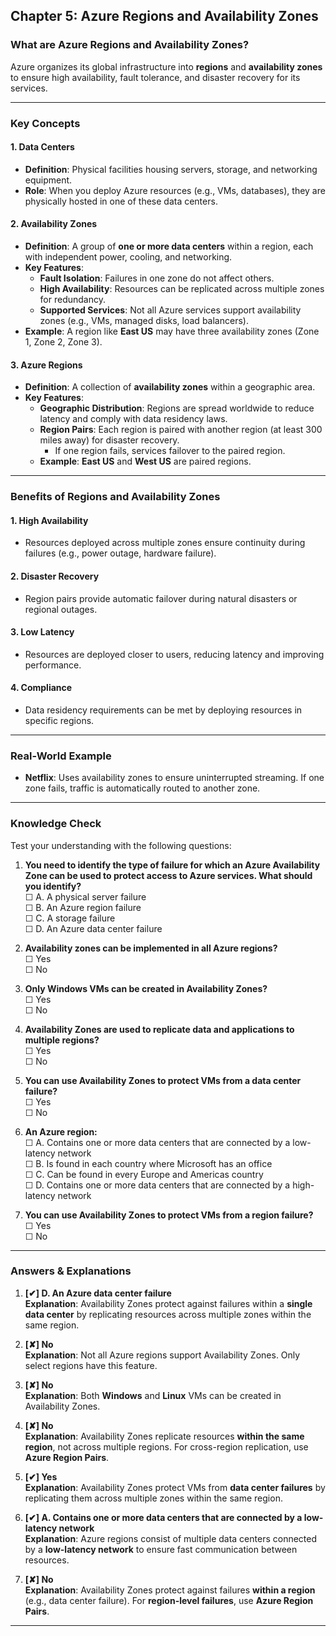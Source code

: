 ## **Chapter 5: Azure Regions and Availability Zones**  

### **What are Azure Regions and Availability Zones?**  
Azure organizes its global infrastructure into **regions** and **availability zones** to ensure high availability, fault tolerance, and disaster recovery for its services.  

---

### **Key Concepts**  

#### **1. Data Centers**  
- **Definition**: Physical facilities housing servers, storage, and networking equipment.  
- **Role**: When you deploy Azure resources (e.g., VMs, databases), they are physically hosted in one of these data centers.  

#### **2. Availability Zones**  
- **Definition**: A group of **one or more data centers** within a region, each with independent power, cooling, and networking.  
- **Key Features**:  
  - **Fault Isolation**: Failures in one zone do not affect others.  
  - **High Availability**: Resources can be replicated across multiple zones for redundancy.  
  - **Supported Services**: Not all Azure services support availability zones (e.g., VMs, managed disks, load balancers).  
- **Example**: A region like **East US** may have three availability zones (Zone 1, Zone 2, Zone 3).  

#### **3. Azure Regions**  
- **Definition**: A collection of **availability zones** within a geographic area.  
- **Key Features**:  
  - **Geographic Distribution**: Regions are spread worldwide to reduce latency and comply with data residency laws.  
  - **Region Pairs**: Each region is paired with another region (at least 300 miles away) for disaster recovery.  
    - If one region fails, services failover to the paired region.  
  - **Example**: **East US** and **West US** are paired regions.  

---

### **Benefits of Regions and Availability Zones**  

#### **1. High Availability**  
- Resources deployed across multiple zones ensure continuity during failures (e.g., power outage, hardware failure).  

#### **2. Disaster Recovery**  
- Region pairs provide automatic failover during natural disasters or regional outages.  

#### **3. Low Latency**  
- Resources are deployed closer to users, reducing latency and improving performance.  

#### **4. Compliance**  
- Data residency requirements can be met by deploying resources in specific regions.  

---

### **Real-World Example**  
- **Netflix**: Uses availability zones to ensure uninterrupted streaming. If one zone fails, traffic is automatically routed to another zone.  

---

### **Knowledge Check**  
Test your understanding with the following questions:  

1) **You need to identify the type of failure for which an Azure Availability Zone can be used to protect access to Azure services. What should you identify?**  
   ☐ A. A physical server failure  
   ☐ B. An Azure region failure  
   ☐ C. A storage failure  
   ☐ D. An Azure data center failure  

2) **Availability zones can be implemented in all Azure regions?**  
   ☐ Yes  
   ☐ No  

3) **Only Windows VMs can be created in Availability Zones?**  
   ☐ Yes  
   ☐ No  

4) **Availability Zones are used to replicate data and applications to multiple regions?**  
   ☐ Yes  
   ☐ No  

5) **You can use Availability Zones to protect VMs from a data center failure?**  
   ☐ Yes  
   ☐ No  

6) **An Azure region:**  
   ☐ A. Contains one or more data centers that are connected by a low-latency network  
   ☐ B. Is found in each country where Microsoft has an office  
   ☐ C. Can be found in every Europe and Americas country  
   ☐ D. Contains one or more data centers that are connected by a high-latency network  

7) **You can use Availability Zones to protect VMs from a region failure?**  
   ☐ Yes  
   ☐ No  

---

### **Answers & Explanations**  

1) **[✔] D. An Azure data center failure**  
   **Explanation**: Availability Zones protect against failures within a **single data center** by replicating resources across multiple zones within the same region.  

2) **[✘] No**  
   **Explanation**: Not all Azure regions support Availability Zones. Only select regions have this feature.  

3) **[✘] No**  
   **Explanation**: Both **Windows** and **Linux** VMs can be created in Availability Zones.  

4) **[✘] No**  
   **Explanation**: Availability Zones replicate resources **within the same region**, not across multiple regions. For cross-region replication, use **Azure Region Pairs**.  

5) **[✔] Yes**  
   **Explanation**: Availability Zones protect VMs from **data center failures** by replicating them across multiple zones within the same region.  

6) **[✔] A. Contains one or more data centers that are connected by a low-latency network**  
   **Explanation**: Azure regions consist of multiple data centers connected by a **low-latency network** to ensure fast communication between resources.  

7) **[✘] No**  
   **Explanation**: Availability Zones protect against failures **within a region** (e.g., data center failure). For **region-level failures**, use **Azure Region Pairs**.  

---
